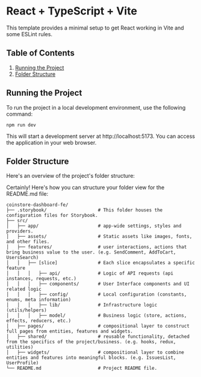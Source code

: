 # React + TypeScript + Vite

This template provides a minimal setup to get React working in Vite and some ESLint rules.

## Table of Contents

1. [Running the Project](#running-the-project)
2. [Folder Structure](#folder-structure)

## Running the Project

To run the project in a local development environment, use the following command:

```shell
npm run dev
```

This will start a development server at http://localhost:5173. You can access the application in your web browser.

## Folder Structure

Here's an overview of the project's folder structure:

Certainly! Here's how you can structure your folder view for the README.md file:

```
coinstore-dashboard-fe/
├── .storybook/                   # This folder houses the configuration files for Storybook.
├── src/
│   ├── app/                      # app-wide settings, styles and providers.
│   ├── assets/                   # Static assets like images, fonts, and other files.
│   ├── features/                 # user interactions, actions that bring business value to the user. (e.g. SendComment, AddToCart, UsersSearch)
│   │   ├── [slice]               # Each slice encapsulates a specific feature
│   │   │   ├── api/              # Logic of API requests (api instances, requests, etc.)
│   │   │   ├── components/       # User Interface components and UI related logic
│   │   │   ├── config/           # Local configuration (constants, enums, meta information)
│   │   │   ├── lib/              # Infrastructure logic (utils/helpers)
│   │   │   ├── model/            # Business logic (store, actions, effects, reducers, etc.)
│   ├── pages/                    # compositional layer to construct full pages from entities, features and widgets.
│   ├── shared/                   # reusable functionality, detached from the specifics of the project/business. (e.g. hooks, redux, utilities)
│   ├── widgets/                  # compositional layer to combine entities and features into meaningful blocks. (e.g. IssuesList, UserProfile)
└── README.md                     # Project README file.
```
